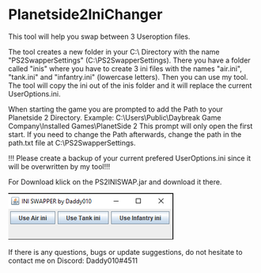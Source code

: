 # Planetside2IniChanger
This tool will help you swap between 3 Useroption files.

The tool creates a new folder in your C:\ Directory with the name "PS2SwapperSettings" (C:\PS2SwapperSettings). There you have a folder called "inis" where you have to create 3 ini files with the names "air.ini", "tank.ini" and "infantry.ini" (lowercase letters). Then you can use my tool. The tool will copy the ini out of the inis folder and it will replace the current UserOptions.ini.

When starting the game you are prompted to add the Path to your Planetside 2 Directory. Example: C:\Users\Public\Daybreak Game Company\Installed Games\PlanetSide 2
This prompt will only open the first start. If you need to change the Path afterwards, change the path in the path.txt file at C:\PS2SwapperSettings.

!!! Please create a backup of your current prefered UserOptions.ini since it will be overwritten by my tool!!!

For Download klick on the PS2INISWAP.jar and download it there.

![Screenshot](SwapperScreen.png)


If there is any questions, bugs or update suggestions, do not hesitate to contact me on Discord: Daddy010#4511
